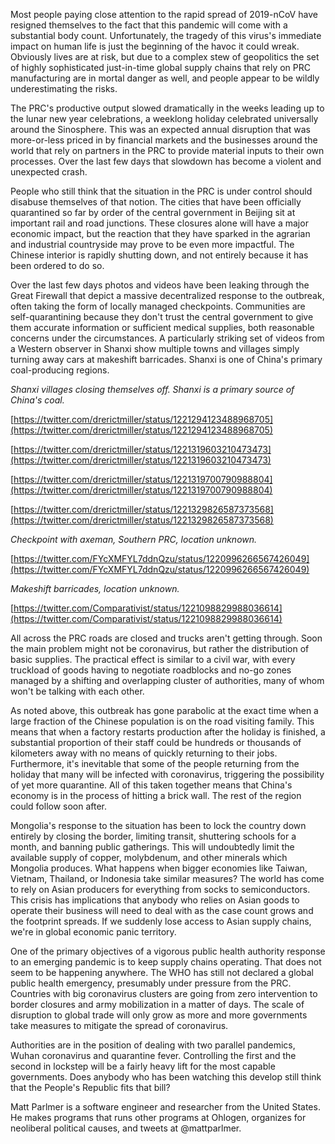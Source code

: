 Most people paying close attention to the rapid spread of 2019-nCoV have resigned themselves to the fact that this pandemic will come with a substantial body count. Unfortunately, the tragedy of this virus's immediate impact on human life is just the beginning of the havoc it could wreak. Obviously lives are at risk, but due to a complex stew of geopolitics the set of highly sophisticated just-in-time global supply chains that rely on PRC manufacturing are in mortal danger as well, and people appear to be wildly underestimating the risks.

The PRC's productive output slowed dramatically in the weeks leading up to the lunar new year celebrations, a weeklong holiday celebrated universally around the Sinosphere. This was an expected annual disruption that was more-or-less priced in by financial markets and the businesses around the world that rely on partners in the PRC to provide material inputs to their own processes. Over the last few days that slowdown has become a violent and unexpected crash.

People who still think that the situation in the PRC is under control should disabuse themselves of that notion. The cities that have been officially quarantined so far by order of the central government in Beijing sit at important rail and road junctions. These closures alone will have a major economic impact, but the reaction that they have sparked in the agrarian and industrial countryside may prove to be even more impactful. The Chinese interior is rapidly shutting down, and not entirely because it has been ordered to do so.

Over the last few days photos and videos have been leaking through the Great Firewall that depict a massive decentralized response to the outbreak, often taking the form of locally managed checkpoints. Communities are self-quarantining because they don't trust the central government to give them accurate information or sufficient medical supplies, both reasonable concerns under the circumstances. A particularly striking set of videos from a Western observer in Shanxi show multiple towns and villages simply turning away cars at makeshift barricades. Shanxi is one of China's primary coal-producing regions.

*Shanxi villages closing themselves off. Shanxi is a primary source of China's coal.*

[https://twitter.com/drerictmiller/status/1221294123488968705](https://twitter.com/drerictmiller/status/1221294123488968705)

[https://twitter.com/drerictmiller/status/1221319603210473473](https://twitter.com/drerictmiller/status/1221319603210473473)

[https://twitter.com/drerictmiller/status/1221319700790988804](https://twitter.com/drerictmiller/status/1221319700790988804)

[https://twitter.com/drerictmiller/status/1221329826587373568](https://twitter.com/drerictmiller/status/1221329826587373568)

*Checkpoint with axeman, Southern PRC, location unknown.*

[https://twitter.com/FYcXMFYL7ddnQzu/status/1220996266567426049](https://twitter.com/FYcXMFYL7ddnQzu/status/1220996266567426049)

*Makeshift barricades, location unknown.*

[https://twitter.com/Comparativist/status/1221098829988036614](https://twitter.com/Comparativist/status/1221098829988036614)

All across the PRC roads are closed and trucks aren't getting through. Soon the main problem might not be coronavirus, but rather the distribution of basic supplies. The practical effect is similar to a civil war, with every truckload of goods having to negotiate roadblocks and no-go zones managed by a shifting and overlapping cluster of authorities, many of whom won't be talking with each other.

As noted above, this outbreak has gone parabolic at the exact time when a large fraction of the Chinese population is on the road visiting family. This means that when a factory restarts production after the holiday is finished, a substantial proportion of their staff could be hundreds or thousands of kilometers away with no means of quickly returning to their jobs. Furthermore, it's inevitable that some of the people returning from the holiday that many will be infected with coronavirus, triggering the possibility of yet more quarantine. All of this taken together means that China's economy is in the process of hitting a brick wall. The rest of the region could follow soon after.

Mongolia's response to the situation has been to lock the country down entirely by closing the border, limiting transit, shuttering schools for a month, and banning public gatherings. This will undoubtedly limit the available supply of copper, molybdenum, and other minerals which Mongolia produces. What happens when bigger economies like Taiwan, Vietnam, Thailand, or Indonesia take similar measures? The world has come to rely on Asian producers for everything from socks to semiconductors. This crisis has implications that anybody who relies on Asian goods to operate their business will need to deal with as the case count grows and the footprint spreads. If we suddenly lose access to Asian supply chains, we're in global economic panic territory.

One of the primary objectives of a vigorous public health authority response to an emerging pandemic is to keep supply chains operating. That does not seem to be happening anywhere. The WHO has still not declared a global public health emergency, presumably under pressure from the PRC. Countries with big coronavirus clusters are going from zero intervention to border closures and army mobilization in a matter of days. The scale of disruption to global trade will only grow as more and more governments take measures to mitigate the spread of coronavirus.

Authorities are in the position of dealing with two parallel pandemics, Wuhan coronavirus and quarantine fever. Controlling the first and the second in lockstep will be a fairly heavy lift for the most capable governments. Does anybody who has been watching this develop still think that the People's Republic fits that bill?

Matt Parlmer is a software engineer and researcher from the United States. He makes programs that runs other programs at Ohlogen, organizes for neoliberal political causes, and tweets at @mattparlmer.
